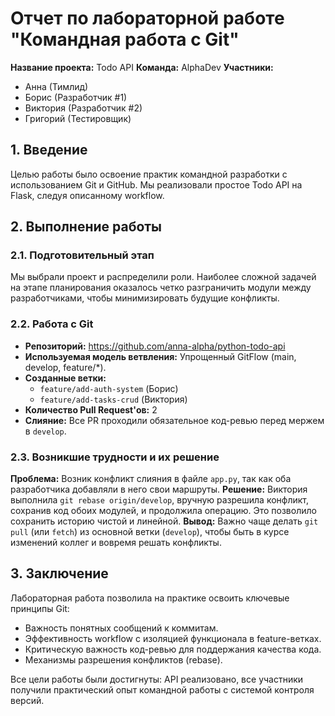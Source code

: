 # Отчет по лабораторной работе "Командная работа с Git"

**Название проекта:** Todo API
**Команда:** AlphaDev
**Участники:**
*   Анна (Тимлид)
*   Борис (Разработчик #1)
*   Виктория (Разработчик #2)
*   Григорий (Тестировщик)

## 1. Введение
Целью работы было освоение практик командной разработки с использованием Git и GitHub. Мы реализовали простое Todo API на Flask, следуя описанному workflow.

## 2. Выполнение работы
### 2.1. Подготовительный этап
Мы выбрали проект и распределили роли. Наиболее сложной задачей на этапе планирования оказалось четко разграничить модули между разработчиками, чтобы минимизировать будущие конфликты.

### 2.2. Работа с Git
*   **Репозиторий:** https://github.com/anna-alpha/python-todo-api
*   **Используемая модель ветвления:** Упрощенный GitFlow (main, develop, feature/*).
*   **Созданные ветки:**
    *   `feature/add-auth-system` (Борис)
    *   `feature/add-tasks-crud` (Виктория)
*   **Количество Pull Request'ов:** 2
*   **Слияние:** Все PR проходили обязательное код-ревью перед мержем в `develop`.

### 2.3. Возникшие трудности и их решение
**Проблема:** Возник конфликт слияния в файле `app.py`, так как оба разработчика добавляли в него свои маршруты.
**Решение:** Виктория выполнила `git rebase origin/develop`, вручную разрешила конфликт, сохранив код обоих модулей, и продолжила операцию. Это позволило сохранить историю чистой и линейной.
**Вывод:** Важно чаще делать `git pull` (или `fetch`) из основной ветки (`develop`), чтобы быть в курсе изменений коллег и вовремя решать конфликты.

## 3. Заключение
Лабораторная работа позволила на практике освоить ключевые принципы Git:
*   Важность понятных сообщений к коммитам.
*   Эффективность workflow с изоляцией функционала в feature-ветках.
*   Критическую важность код-ревью для поддержания качества кода.
*   Механизмы разрешения конфликтов (rebase).

Все цели работы были достигнуты: API реализовано, все участники получили практический опыт командной работы с системой контроля версий.
